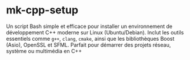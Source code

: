 # mk-cpp-setup
Un script Bash simple et efficace pour installer un environnement de développement C++ moderne sur Linux (Ubuntu/Debian).   Inclut les outils essentiels comme `g++`, `clang`, `cmake`, ainsi que les bibliothèques Boost (Asio), OpenSSL et SFML.   Parfait pour démarrer des projets réseau, système ou multimédia en C++ 
